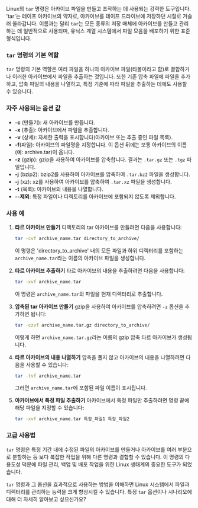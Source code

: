Linux의 `tar` 명령은 아카이브 파일을 만들고 조작하는 데 사용되는 강력한 도구입니다. 'tar'는 테이프 아카이브의 약자로, 아카이브를 테이프 드라이브에 저장하던 시절로 거슬러 올라갑니다. 이름과는 달리 `tar`는 모든 종류의 저장 매체에 아카이브를 만들고 관리하는 데 일반적으로 사용되며, 유닉스 계열 시스템에서 파일 모음을 배포하기 위한 표준 형식입니다.

### `tar` 명령의 기본 역할

`tar` 명령의 기본 역할은 여러 파일을 하나의 아카이브 파일(타볼이라고 함)로 결합하거나 이러한 아카이브에서 파일을 추출하는 것입니다. 또한 기존 압축 파일에 파일을 추가하고, 압축 파일의 내용을 나열하고, 특정 기준에 따라 파일을 추출하는 데에도 사용할 수 있습니다.

### 자주 사용되는 옵션 값

- **-c** (만들기): 새 아카이브를 만듭니다.
- **-x** (추출): 아카이브에서 파일을 추출합니다.
- **-v** (상세): 자세한 출력을 표시합니다(아카이브 또는 추출 중인 파일 목록).
- **-f**(파일): 아카이브의 파일명을 지정합니다. 이 옵션 뒤에는 보통 아카이브의 이름(예: archive.tar)이 옵니다.
- **-z** (gzip): gzip을 사용하여 아카이브를 압축합니다. 결과는 `.tar.gz` 또는 `.tgz` 파일입니다.
- **-j** (bzip2): bzip2를 사용하여 아카이브를 압축하여 `.tar.bz2` 파일을 생성합니다.
- **-j** (xz): xz를 사용하여 아카이브를 압축하여 `.tar.xz` 파일을 생성합니다.
- **-t** (목록): 아카이브의 내용을 나열합니다.
- **--제외**: 특정 파일이나 디렉토리를 아카이브에 포함되지 않도록 제외합니다.

### 사용 예

1. **타르 아카이브 만들기**
   디렉토리의 tar 아카이브를 만들려면 다음을 사용합니다:

   ```bash
   tar -cvf archive_name.tar directory_to_archive/
   ```

   이 명령은 'directory_to_archive' 내의 모든 파일과 하위 디렉터리를 포함하는 `archive_name.tar`라는 이름의 아카이브 파일을 생성합니다.

2. **타르 아카이브 추출하기**
   타르 아카이브의 내용을 추출하려면 다음을 사용합니다:

   ```bash
   tar -xvf archive_name.tar
   ```

   이 명령은 `archive_name.tar`의 파일을 현재 디렉터리로 추출합니다.

3. **압축된 tar 아카이브 만들기**
   gzip을 사용하여 아카이브를 압축하려면 `-z` 옵션을 추가하면 됩니다:

   ```bash
   tar -czvf archive_name.tar.gz directory_to_archive/
   ```

   이렇게 하면 `archive_name.tar.gz`라는 이름의 gzip 압축 타르 아카이브가 생성됩니다.

4. **타르 아카이브의 내용 나열하기**
   압축을 풀지 않고 아카이브의 내용을 나열하려면 다음을 사용할 수 있습니다:

   ```bash
   tar -tvf archive_name.tar
   ```

   그러면 `archive_name.tar`에 포함된 파일 이름이 표시됩니다.

5. **아카이브에서 특정 파일 추출하기**
   아카이브에서 특정 파일만 추출하려면 명령 끝에 해당 파일을 지정할 수 있습니다:
   ```bash
   tar -xvf archive_name.tar 특정_파일1 특정_파일2
   ```

### 고급 사용법

`tar` 명령은 특정 기간 내에 수정된 파일의 아카이브를 만들거나 아카이브를 여러 부분으로 분할하는 등 보다 복잡한 작업을 위해 다른 명령과 결합할 수 있습니다. 이 명령의 다용도성 덕분에 파일 관리, 백업 및 배포 작업을 위한 Linux 생태계의 중요한 도구가 되었습니다.

`tar` 명령과 그 옵션을 효과적으로 사용하는 방법을 이해하면 Linux 시스템에서 파일과 디렉터리를 관리하는 능력을 크게 향상시킬 수 있습니다. 특정 `tar` 옵션이나 시나리오에 대해 더 자세히 알아보고 싶으신가요?

